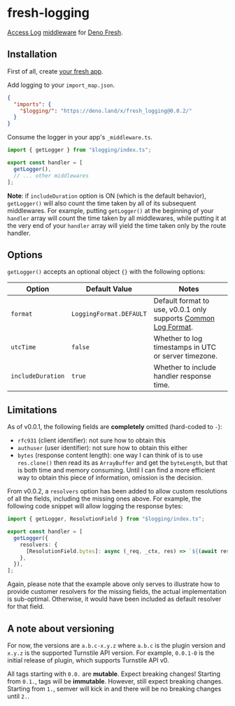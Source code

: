 # fresh-logging

[Access Log](https://www.w3.org/Daemon/User/Config/Logging.html#common-logfile-format) [middleware](https://fresh.deno.dev/docs/concepts/middleware) for
[Deno Fresh](https://fresh.deno.dev/).

## Installation

First of all, create [your fresh app](https://fresh.deno.dev/docs/getting-started/create-a-project).

Add logging to your `import_map.json`.

```json
{
  "imports": {
    "$logging/": "https://deno.land/x/fresh_logging@0.0.2/"
  }
}
```

Consume the logger in your app's `_middleware.ts`.

```ts
import { getLogger } from "$logging/index.ts";

export const handler = [
  getLogger(),
  // ... other middlewares
];
```

**Note**: if `includeDuration` option is ON (which is the default behavior), `getLogger()` will also count the time taken by all of its subsequent middlewares.
For example, putting `getLogger()` at the beginning of your `handler` array will count the time taken by all middlewares, while putting it at the very end of
your `handler` array will yield the time taken only by the route handler.

## Options

`getLogger()` accepts an optional object `{}` with the following options:

| Option            | Default Value           | Notes                                                                                                                                      |
| ----------------- | ----------------------- | ------------------------------------------------------------------------------------------------------------------------------------------ |
| `format`          | `LoggingFormat.DEFAULT` | Default format to use, v0.0.1 only supports [Common Log Format](https://www.w3.org/Daemon/User/Config/Logging.html#common-logfile-format). |
| `utcTime`         | `false`                 | Whether to log timestamps in UTC or server timezone.                                                                                       |
| `includeDuration` | `true`                  | Whether to include handler response time.                                                                                                  |

## Limitations

As of v0.0.1, the following fields are **completely** omitted (hard-coded to `-`):

- `rfc931` (client identifier): not sure how to obtain this
- `authuser` (user identifier): not sure how to obtain this either
- `bytes` (response content length): one way I can think of is to use `res.clone()` then read its as `ArrayBuffer` and get the `byteLength`, but that is both
  time and memory consuming. Until I can find a more efficient way to obtain this piece of information, omission is the decision.

From v0.0.2, a `resolvers` option has been added to allow custom resolutions of all the fields, including the missing ones above. For example, the following
code snippet will allow logging the response bytes:

```ts
import { getLogger, ResolutionField } from "$logging/index.ts";

export const handler = [
  getLogger({
    resolvers: {
      [ResolutionField.bytes]: async (_req, _ctx, res) => `${(await res.clone().arrayBuffer()).byteLength}`,
    },
  }),
];
```

Again, please note that the example above only serves to illustrate how to provide customer resolvers for the missing fields, the actual implementation is
sub-optimal. Otherwise, it would have been included as default resolver for that field.

## A note about versioning

For now, the versions are `a.b.c-x.y.z` where `a.b.c` is the plugin version and `x.y.z` is the supported Turnstile API version. For example, `0.0.1-0` is the
initial release of plugin, which supports Turnstile API v0.

All tags starting with `0.0.` are **mutable**. Expect breaking changes! Starting from `0.1.`, tags will be **immutable**. However, still expect breaking
changes. Starting from `1.`, semver will kick in and there will be no breaking changes until `2.`.

